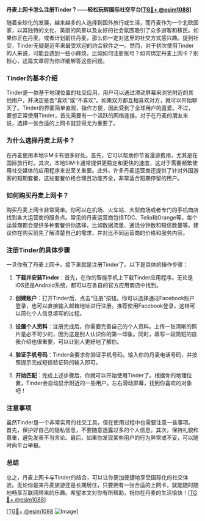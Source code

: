 **丹麦上网卡怎么注册Tinder？——轻松玩转国际社交平台[[TG💪+ @esim1088](https://t.me/s/esim1088)]**

随着全球化的发展，越来越多的人选择到国外旅行或生活，而丹麦作为一个北欧国家，以其独特的文化、美丽的风景以及友好的社会氛围吸引了众多游客和移民。如果你正在丹麦，或者计划前往丹麦，那么你一定对这里的社交方式感兴趣。提到社交，Tinder无疑是近年来最受欢迎的约会软件之一。然而，对于初次使用Tinder的人来说，可能会遇到一些小麻烦，比如如何注册账号？如何绑定丹麦上网卡？别担心，这篇文章将为你详细解答这些问题。

### Tinder的基本介绍

Tinder是一款基于地理位置的社交应用，用户可以通过滑动屏幕来浏览附近的其他用户，并决定是否“喜欢”或“不喜欢”。如果双方都互相喜欢对方，就可以开始聊天了。Tinder的界面简单直观，操作方便，因此受到了全球用户的喜爱。不过，要想正常使用Tinder，首先需要有一个活跃的网络连接。对于在丹麦的朋友来说，选择一张合适的上网卡就显得尤为重要了。

### 为什么选择丹麦上网卡？

在丹麦使用本地SIM卡有很多好处。首先，它可以帮助你节省漫游费用，尤其是在国际旅行时。其次，本地SIM卡通常提供更稳定和更快的速度，这对于需要频繁使用社交媒体的应用程序来说至关重要。此外，许多丹麦运营商还提供了针对外国游客的短期套餐，这些套餐价格合理且功能齐全，非常适合短期停留的用户。

### 如何购买丹麦上网卡？

购买丹麦上网卡非常简单。你可以在机场、火车站、大型商场或者专门的手机商店找到各大运营商的服务点。常见的丹麦运营商包括TDC、Telia和Orange等。每个运营商都会提供多种套餐供你选择，比如数据流量、通话分钟数和短信数量等。建议你在购买前先了解清楚自己的需求，并对比不同运营商的价格和服务内容。

### 注册Tinder的具体步骤

一旦你有了丹麦上网卡，接下来就是注册Tinder了。以下是具体的操作步骤：

1. **下载并安装Tinder**：首先，在你的智能手机上下载Tinder应用程序。无论是iOS还是Android系统，都可以在各自的官方应用商店中找到。

2. **创建账户**：打开Tinder后，点击“注册”按钮。你可以选择通过Facebook账户登录，也可以直接输入邮箱地址进行注册。推荐使用Facebook登录，这样可以简化个人信息填写的过程。

3. **设置个人资料**：注册完成后，你需要完善自己的个人资料。上传一张清晰的照片是必不可少的，因为这是别人认识你的第一印象。同时，填写一段简短的自我介绍也很重要，可以让别人更好地了解你。

4. **验证手机号码**：Tinder会要求你验证手机号码。输入你的丹麦电话号码，并按照提示完成短信验证码的输入即可。

5. **开始匹配**：完成上述步骤后，你就可以开始使用Tinder了。根据你的地理位置，Tinder会自动显示附近的一些用户。左右滑动屏幕，找到你喜欢的对象吧！

### 注意事项

虽然Tinder是一个非常实用的社交工具，但在使用过程中也需要注意一些事项。首先，保护好自己的隐私信息，不要随意透露过多的个人信息。其次，保持礼貌和尊重，避免发表不当言论。最后，如果你发现某些用户的行为异常或不妥，可以随时向平台举报。

### 总结

总之，丹麦上网卡与Tinder的结合，可以让你更加便捷地享受国际化的社交体验。无论你是来丹麦旅游还是长期居住，只要拥有一张合适的上网卡，就能随时随地畅享互联网带来的乐趣。希望本文对你有所帮助，祝你在丹麦的生活愉快！[[TG💪+ @esim1088](https://t.me/s/esim1088)] 

[[TG💪+ @esim1088](https://t.me/s/esim1088) ![Image](https://i.postimg.cc/4NQfJmqS/Snipaste-2025-05-13-00-14-12.png)]